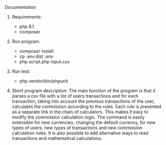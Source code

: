 Documentation

1) Requirements:
    - php 8.1
    - composer
2) Run program:
    - composer install
    - cp .env.dist .env
    - php script.php input.csv

3) Run test:
    - php vendor/bin/phpunit

4) Short program description:
   The main function of the program is that it parses a csv file with a list of users transactions
   and for each transaction, taking into account the previous transactions of the user,
   calculates the commission according to the rules.
   Each rule is presented as a separate link in the chain of calculators.
   This makes it easy to modify the commission calculation logic.
   The command is easily extensible for new currencies, changing the default currency, for new types of users,
   new types of transactions and new commission calculation rules.
   It is also possible to add alternative ways to read transactions and mathematical calculations.